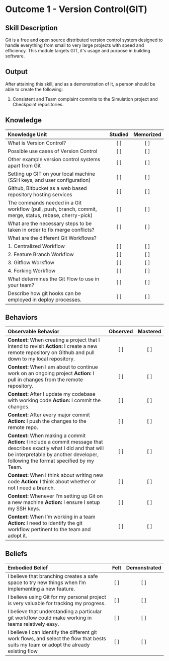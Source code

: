 # Outcome 1 - Version Control(GIT)

Skill Description
----------
Git is a free and open source distributed version control system designed to handle everything from small to very large projects with speed and efficiency.
This module targets GIT, it's usage and purpose in building software.


Output
----------

After attaining this skill, and as a demonstration of it, a person should be able to create the following:

1. Consistent and Team complaint commits to the Simulation project and Checkpoint repositories.


## Knowledge

| Knowledge Unit   |      Studied      | Memorized |
|:-------------|:------------------:|:--------:|
| What is Version Control? | [ ] | [ ] |
| Possible use cases of Version Control | [ ] | [ ] |
| Other example version control systems apart from Git | [ ] | [ ] |
| Setting up GIT on your local machine (SSH keys, and user configuration) | [ ] | [ ] |
| Github, Bitbucket as a web based repository hosting services | [ ] | [ ] |
| The commands needed in a Git workflow (pull, push, branch, commit, merge, status, rebase, cherry-pick) | [ ] | [ ] |
| What are the necessary steps to be taken in order to fix merge conflicts? | [ ] | [ ] |
| What are the different Git Workflows? |
| 	1. Centralized Workflow | [ ] | [ ] |
| 	2. Feature Branch Workflow | [ ] | [ ] |
| 	3. Gitflow Workflow | [ ] | [ ] |
| 	4. Forking Workflow | [ ] | [ ] |
| What determines the Git Flow to use in your team? | [ ] | [ ] |
| Describe how git hooks can be employed in deploy processes. | [ ] | [ ] |

## Behaviors

| Observable Behavior   |      Observed      | Mastered |
|:-------------|:------------------:|:--------:|
| **Context:** When creating a project that I intend to revisit **Action:** I create a new remote repository on Github and pull down to my local repository. | [ ] | [ ] |
| **Context:** When I am about to continue work on an ongoing project **Action:** I pull in changes from the remote repository. | [ ] | [ ] |
| **Context:** After I update my codebase with working code **Action:** I commit the changes. | [ ] | [ ] |
| **Context:** After every major commit **Action:** I push the changes to the remote repo. | [ ] | [ ] |
| **Context:** When making a commit **Action:** I include a commit message that describes exactly what I did and that will be interpretable by another developer, following the format specified by my Team. | [ ] | [ ] |
| **Context:** When I think about writing new code **Action:** I think about whether or not I need a branch. | [ ] | [ ] |
| **Context:** Whenever I’m setting up Git on a new machine **Action:** I ensure I setup my SSH keys. | [ ] | [ ] |
| **Context:** When I’m working in a team **Action:** I need to identify the git workflow pertinent to the team and adopt it. | [ ] | [ ] |

## Beliefs

| Embodied Belief   |      Felt      | Demonstrated |
|:-------------|:------------------:|:--------:|
| I believe that branching creates a safe space to try new things when I’m implementing a new feature. | [ ] | [ ] |
| I believe using Git for my personal project is very valuable for tracking my progress. | [ ] | [ ] |
| I believe that understanding a particular git workflow could make working in teams relatively easy. | [ ] | [ ] |
| I believe I can identify the different git work flows, and select the flow that bests suits my team or adopt the already existing flow | [ ] | [ ] |
